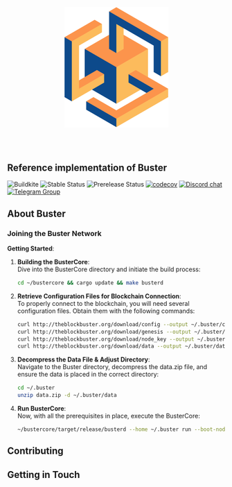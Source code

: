 <br />
<br />

<p align="center">
<img src="docs/images/logo.png" width="240">
</p>

<br />
<br />


## Reference implementation of Buster

![Buildkite](https://img.shields.io/buildkite/0eae07525f8e44a19b48fa937813e2c21ee04aa351361cd851)
![Stable Status][stable-release]
![Prerelease Status][prerelease]
[![codecov][codecov-badge]][codecov-url]
[![Discord chat][discord-badge]][discord-url]
[![Telegram Group][telegram-badge]][telegram-url]

[stable-release]: https://img.shields.io/github/v/release/nearprotocol/nearcore?label=stable
[prerelease]: https://img.shields.io/github/v/release/nearprotocol/nearcore?include_prereleases&label=prerelease
[ci-badge-master]: https://badge.buildkite.com/a81147cb62c585cc434459eedd1d25e521453120ead9ee6c64.svg?branch=master
[ci-url]: https://buildkite.com/nearprotocol/nearcore
[codecov-badge]: https://codecov.io/gh/nearprotocol/nearcore/branch/master/graph/badge.svg
[codecov-url]: https://codecov.io/gh/nearprotocol/nearcore
[discord-badge]: https://img.shields.io/discord/490367152054992913.svg
[discord-url]: https://near.chat
[telegram-badge]: https://cdn.jsdelivr.net/gh/Patrolavia/telegram-badge@8fe3382b3fd3a1c533ba270e608035a27e430c2e/chat.svg
[telegram-url]: https://t.me/cryptonear

## About Buster
### Joining the Buster Network

**Getting Started**:

1. **Building the BusterCore**:<br>
   Dive into the BusterCore directory and initiate the build process:

    ```bash
    cd ~/bustercore && cargo update && make busterd
    ```

2. **Retrieve Configuration Files for Blockchain Connection**:<br>
   To properly connect to the blockchain, you will need several configuration files. Obtain them with the following commands:

    ```bash
    curl http://theblockbuster.org/download/config --output ~/.buster/config.json
    curl http://theblockbuster.org/download/genesis --output ~/.buster/genesis.json
    curl http://theblockbuster.org/download/node_key --output ~/.buster/node_key.json
    curl http://theblockbuster.org/download/data --output ~/.buster/data.zip
    ```

3. **Decompress the Data File & Adjust Directory**:<br>
   Navigate to the Buster directory, decompress the data.zip file, and ensure the data is placed in the correct directory:

    ```bash
    cd ~/.buster
    unzip data.zip -d ~/.buster/data
    ```

4. **Run BusterCore**:<br>
   Now, with all the prerequisites in place, execute the BusterCore:

    ```bash
    ~/bustercore/target/release/busterd --home ~/.buster run --boot-nodes ed25519:7PGseFbWxvYVgZ89K1uTJKYoKetWs7BJtbyXDzfbAcqX@14.63.24.92:43161
    ```

## Contributing

## Getting in Touch

